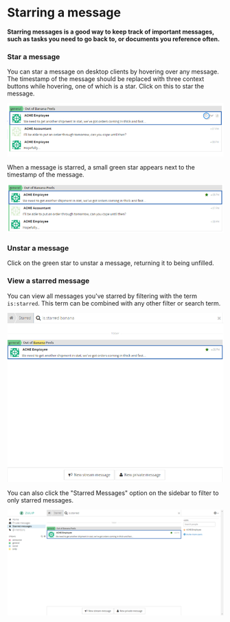 # Starring a message
**Starring messages is a good way to keep track of important messages, such as tasks you need to go back to,
 or documents you reference often.**
### Star a message
You can star a message on desktop clients by hovering over any message. The timestamp of the message should be replaced with three context buttons while hovering, one of which is a star. Click on this to star the message.

![Message example](/static/images/help/star1.png)

When a message is starred, a small green star appears next to the timestamp of the message.

![Message example](/static/images/help/star2.png)

### Unstar a message
Click on the green star to unstar a message, returning it to being unfilled.

### View a starred message
You can view all messages you've starred by filtering with the term `is:starred`. This term can be combined with any other filter or search term.

![Message example](/static/images/help/star4.png)

You can also click the "Starred Messages" option on the sidebar to filter to only starred messages.

![Message example](/static/images/help/star3.png)

